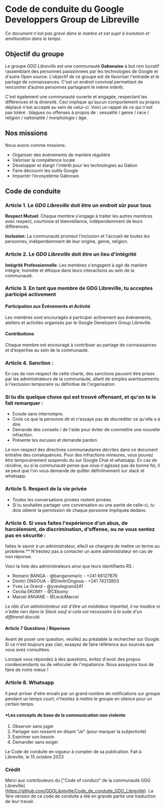 # Code de conduite du Google Developpers Group de Libreville

*Ce document n'est pas gravé dans le marbre et est sujet à évolution et amélioration dans le temps.*

## Objectif du groupe

Le groupe *GDG Libreville* est une communauté **Gabonaise** à but non lucratif rassemblant des personnes passionnées par les technologies de Google et d'autre Open source. L'objectif de ce groupe est de favoriser l'entraide et le partage de connaissances. C'est un endroit convivial permettant de rencontrer d’autres personnes partageant le même intérêt.

C'est également une communauté ouverte et engagée, respectant les différences et la diversité. Ceci implique qu'aucun comportement ou propos déplacé n'est accepté au sein de celui-ci.
Voici un rappel de ce qui n'est pas toléré : blagues ou offenses à propos de : sexualité / genre / race / religion / nationalité / morphologie / âge.

## Nos missions

Nous avons comme missions:
* Organiser des événements de manière régulière
* Valoriser la compétence locale
* Développer et élargir l'intérêt pour les technologies au Gabon
* Faire découvrir les outils Google
* Impacter l'écosystème Gabonais

## Code de conduite

### Article 1. Le *GDG Libreville* doit être un endroit sûr pour tous
**Respect Mutuel**: Chaque membre s'engage à traiter les autres membres avec respect, courtoisie et bienveillance, indépendamment de leurs différences.

**Inclusion**: La communauté promeut l'inclusion et l'accueil de toutes les personnes, indépendamment de leur origine, genre, religion.

### Article 2. Le *GDG Libreville* doit être un lieu d'intégrité
**Intégrité Professionnelle**: Les membres s'engagent à agir de manière intègre, honnête et éthique dans leurs interactions au sein de la communauté.


### Article 3. En tant que membre de GDG Libreville, tu acceptes participé activement

#### Participation aux Événements et Activité

Les membres sont encouragés à participer activement aux événements, ateliers et activités organisés par le Google Developers Group Libreville.

#### Contributions

Chaque membre est encouragé à contribuer au partage de connaissances et d'expertise au sein de la communauté.


### Article 4. Sanction :

En cas de non-respect de cette charte, des sanctions peuvent être prises par les administrateurs de la communauté, allant de simples avertissements à l'exclusion temporaire ou définitive de l'organisation.


### Si tu dis quelque chose qui est trouvé offensant, et qu'on te le fait remarquer :

* Ecoute sans interrompre.
* Crois ce que la personne dit et n'essaye pas de discréditer ce qu'elle a à dire.
* Demande des conseils / de l'aide pour éviter de commettre une nouvelle infraction.
* Présente tes excuses et demande pardon.

Le non-respect des directives communautaires décrites dans ce document entraîne des conséquences. Pour des infractions mineures, vous pouvez être temporairement suspendu du sur Google Chat et whatsapp. En cas de récidive, ou si la communauté pense que vous n'agissez pas de bonne foi, il se peut que l'on vous demande de quitter définitivement sur slack et whatsapp.

### Article 5. Respect de la vie privée

* Toutes les conversations privées restent privées.
* Si tu souhaites partager une conversation ou une partie de celle-ci, tu dois obtenir la permission de chaque personne impliquée dedans.

### Article 6. Si vous faites l'expérience d'un abus, de harcèlement, de discrimination, d'offense, ou ne vous sentez pas en sécurité :
faites le savoir à un administrateur, elle/il se chargera de mettre un terme au problème.**
N'hésitez pas à contacter un autre administrateur en cas de non réponse.

Voici la liste des administrateurs ainsi que leurs identifiants RS :

* Romaric BANGA - @bangaromaric - +241 66127676
* Dimitri ONGOUA - @DimitriOngoua - +241 74213803
* Yves Le Grand - @yveslegrand241 
* Cecilia EKOMY - @CEkomy
* Marcel ANVANE - @LeckiMarcel

*Le rôle d'un administrateur est d'être un médiateur impartial, il ne modère ni n'édite rien dans le Slack sauf si cela est nécessaire à la suite d'un différend discuté.*


#### Article 7 Questions / Réponses

Avant de poser une question, veuillez au préalable la rechercher sur Google. Si ce n'est toujours pas clair, essayez de faire référence aux sources que vous avez consultées.

Lorsque vous répondez à des questions, évitez d'avoir des propos condescendants ou de véhiculer de l'impatience. Nous essayons tous de faire de notre mieux !

### Article 8. Whatsapp

Il peut arriver d'etre envahi par un grand nombre de notifications sur groupe pendant un temps court, n'hesitez à mettre le groupe en silence pour un certain temps.


#### \*Les concepts de base de la communication non violente

1. Observer sans juger
2. Partager son ressenti en disant "Je" (pour marquer la subjectivité)
3. Exprimer son besoin
4. Demander sans exiger

Le Code de conduite en vigueur à compter de sa publication.
Fait à Libreville, le 15 octobre 2023


### Crédit

Merci aux contributeurs du ["Code of conduct" de la communauté GDG Libreville] (https://github.com/GDGLibreville/Code_de_conduite_GDG_Libreville).
La 1ère version de ce code de conduite a été en grande partie une traduction de leur travail.
